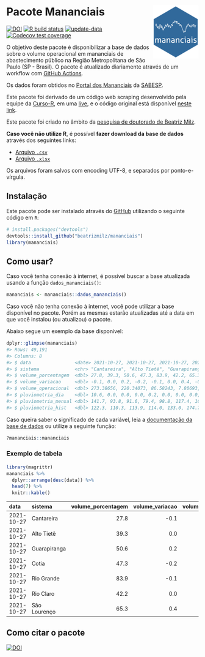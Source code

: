 
<!-- README.md is generated from README.Rmd. Please edit that file -->

# Pacote Mananciais <img src="man/figures/hexlogo.png" align="right" width = "120px"/>

<!-- badges: start -->

[![DOI](https://zenodo.org/badge/DOI/10.5281/zenodo.4733056.svg)](https://doi.org/10.5281/zenodo.4733056)
[![R build
status](https://github.com/beatrizmilz/mananciais/workflows/R-CMD-check/badge.svg)](https://github.com/beatrizmilz/mananciais/actions)
[![update-data](https://github.com/beatrizmilz/mananciais/actions/workflows/2-update_data.yaml/badge.svg)](https://github.com/beatrizmilz/mananciais/actions/workflows/2-update_data.yaml)
[![Codecov test
coverage](https://codecov.io/gh/beatrizmilz/mananciais/branch/master/graph/badge.svg)](https://codecov.io/gh/beatrizmilz/mananciais?branch=master)
<!-- badges: end -->

O objetivo deste pacote é disponibilizar a base de dados sobre o volume
operacional em mananciais de abastecimento público na Região
Metropolitana de São Paulo (SP - Brasil). O pacote é atualizado
diariamente através de um workflow com [GitHub
Actions](https://github.com/beatrizmilz/mananciais/actions).

Os dados foram obtidos no [Portal dos
Mananciais](http://mananciais.sabesp.com.br/Situacao) da
[SABESP](http://site.sabesp.com.br/site/Default.aspx).

Este pacote foi derivado de um código web scraping desenvolvido pela
equipe da [Curso-R](https://www.curso-r.com/), em uma
[live](https://youtu.be/jvZIxrMmOcQ), e o código original está
disponível [neste
link](https://github.com/curso-r/lives/blob/master/drafts/20200730_scraper_sabesp.R).

Este pacote foi criado no âmbito da [pesquisa de doutorado de Beatriz
Milz](https://beatrizmilz.github.io/tese/).

**Caso você não utilize R**, é possível **fazer download da base de
dados** através dos seguintes links:

  - [Arquivo
    `.csv`](https://github.com/beatrizmilz/mananciais/raw/master/inst/extdata/mananciais.csv)
  - [Arquivo
    `.xlsx`](https://github.com/beatrizmilz/mananciais/blob/master/inst/extdata/mananciais.xlsx?raw=true)

Os arquivos foram salvos com encoding UTF-8, e separados por
ponto-e-vírgula.

## Instalação

Este pacote pode ser instalado através do [GitHub](https://github.com/)
utilizando o seguinte código em `R`:

``` r
# install.packages("devtools")
devtools::install_github("beatrizmilz/mananciais")
library(mananciais)
```

## Como usar?

Caso você tenha conexão à internet, é possível buscar a base atualizada
usando a função `dados_mananciais()`:

``` r
mananciais <- mananciais::dados_mananciais() 
```

Caso você não tenha conexão à internet, você pode utilizar a base
disponível no pacote. Porém as mesmas estarão atualizadas até a data em
que você instalou (ou atualizou) o pacote.

Abaixo segue um exemplo da base disponível:

``` r
dplyr::glimpse(mananciais)
#> Rows: 49,191
#> Columns: 8
#> $ data                <date> 2021-10-27, 2021-10-27, 2021-10-27, 2021-10-27, 2…
#> $ sistema             <chr> "Cantareira", "Alto Tietê", "Guarapiranga", "Cotia…
#> $ volume_porcentagem  <dbl> 27.8, 39.3, 50.6, 47.3, 83.9, 42.2, 65.3, 27.9, 39…
#> $ volume_variacao     <dbl> -0.1, 0.0, 0.2, -0.2, -0.1, 0.0, 0.4, -0.1, 0.0, 0…
#> $ volume_operacional  <dbl> 273.38656, 220.34073, 86.58243, 7.80693, 94.07740,…
#> $ pluviometria_dia    <dbl> 10.6, 0.0, 0.0, 0.0, 0.2, 0.0, 0.0, 0.0, 0.1, 0.0,…
#> $ pluviometria_mensal <dbl> 141.7, 93.8, 91.6, 79.4, 98.8, 117.4, 162.0, 131.1…
#> $ pluviometria_hist   <dbl> 122.3, 110.3, 113.9, 114.0, 133.0, 174.7, 140.5, 1…
```

Caso queira saber o significado de cada variável, leia a [documentação
da base de
dados](https://beatrizmilz.github.io/mananciais/reference/mananciais.html)
ou utilize a seguinte função:

``` r
?mananciais::mananciais
```

### Exemplo de tabela

``` r
library(magrittr)
mananciais %>% 
  dplyr::arrange(desc(data)) %>% 
  head(7) %>%
  knitr::kable()
```

| data       | sistema      | volume\_porcentagem | volume\_variacao | volume\_operacional | pluviometria\_dia | pluviometria\_mensal | pluviometria\_hist |
| :--------- | :----------- | ------------------: | ---------------: | ------------------: | ----------------: | -------------------: | -----------------: |
| 2021-10-27 | Cantareira   |                27.8 |            \-0.1 |           273.38656 |              10.6 |                141.7 |              122.3 |
| 2021-10-27 | Alto Tietê   |                39.3 |              0.0 |           220.34073 |               0.0 |                 93.8 |              110.3 |
| 2021-10-27 | Guarapiranga |                50.6 |              0.2 |            86.58243 |               0.0 |                 91.6 |              113.9 |
| 2021-10-27 | Cotia        |                47.3 |            \-0.2 |             7.80693 |               0.0 |                 79.4 |              114.0 |
| 2021-10-27 | Rio Grande   |                83.9 |            \-0.1 |            94.07740 |               0.2 |                 98.8 |              133.0 |
| 2021-10-27 | Rio Claro    |                42.2 |              0.0 |             5.76091 |               0.0 |                117.4 |              174.7 |
| 2021-10-27 | São Lourenço |                65.3 |              0.4 |            58.01319 |               0.0 |                162.0 |              140.5 |

## Como citar o pacote

[![DOI](https://zenodo.org/badge/DOI/10.5281/zenodo.4733056.svg)](https://doi.org/10.5281/zenodo.4733056)
